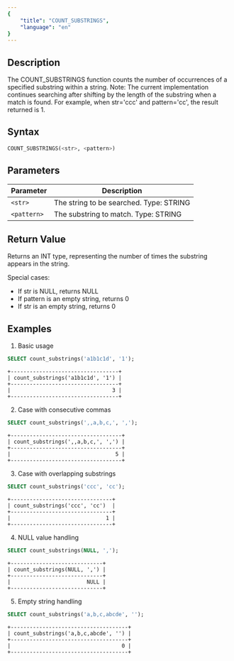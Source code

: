 ```yaml
---
{
    "title": "COUNT_SUBSTRINGS",
    "language": "en"
}
---
```


## Description

The COUNT_SUBSTRINGS function counts the number of occurrences of a specified substring within a string. Note: The current implementation continues searching after shifting by the length of the substring when a match is found. For example, when str='ccc' and pattern='cc', the result returned is 1.

## Syntax

```sql
COUNT_SUBSTRINGS(<str>, <pattern>)
```

## Parameters
| Parameter | Description                             |
| --------- | --------------------------------------- |
| `<str>` | The string to be searched. Type: STRING |
| `<pattern>` | The substring to match. Type: STRING    |

## Return Value

Returns an INT type, representing the number of times the substring appears in the string.

Special cases:
- If str is NULL, returns NULL
- If pattern is an empty string, returns 0
- If str is an empty string, returns 0

## Examples

1. Basic usage
```sql
SELECT count_substrings('a1b1c1d', '1');
```
```text
+----------------------------------+
| count_substrings('a1b1c1d', '1') |
+----------------------------------+
|                                3 |
+----------------------------------+
```

2. Case with consecutive commas
```sql
SELECT count_substrings(',,a,b,c,', ',');
```
```text
+-----------------------------------+
| count_substrings(',,a,b,c,', ',') |
+-----------------------------------+
|                                 5 |
+-----------------------------------+
```

3. Case with overlapping substrings
```sql
SELECT count_substrings('ccc', 'cc');
```
```text
+--------------------------------+
| count_substrings('ccc', 'cc')  |
+--------------------------------+
|                              1 |
+--------------------------------+
```

4. NULL value handling
```sql
SELECT count_substrings(NULL, ',');
```
```text
+-----------------------------+
| count_substrings(NULL, ',') |
+-----------------------------+
|                        NULL |
+-----------------------------+
```

5. Empty string handling
```sql
SELECT count_substrings('a,b,c,abcde', '');
```
```text
+-------------------------------------+
| count_substrings('a,b,c,abcde', '') |
+-------------------------------------+
|                                   0 |
+-------------------------------------+
```